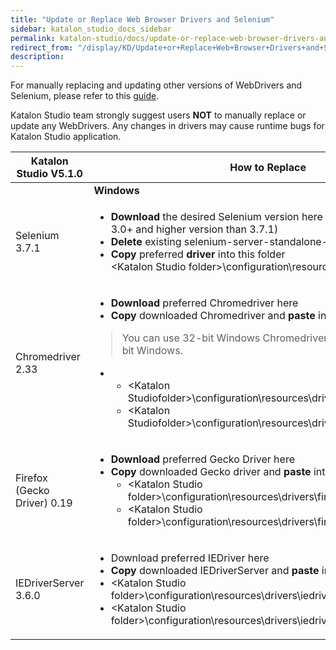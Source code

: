 ```yaml
---
title: "Update or Replace Web Browser Drivers and Selenium" 
sidebar: katalon_studio_docs_sidebar
permalink: katalon-studio/docs/update-or-replace-web-browser-drivers-and-selenium.html 
redirect_from: "/display/KD/Update+or+Replace+Web+Browser+Drivers+and+Selenium" 
description: 
---
```

For manually replacing and updating other versions of WebDrivers and Selenium, please refer to this [guide](https://docs.katalon.com/x/1xtO). 

Katalon Studio team strongly suggest users **NOT** to manually replace or update any WebDrivers. Any changes in drivers may cause runtime bugs for Katalon Studio application.

<table><thead><tr><th>Katalon Studio V5.1.0</th><th>How to Replace&nbsp;</th></tr></thead><tbody><tr><td>&nbsp;</td><td><strong>Windows</strong></td><td><strong>MAC OSX</strong></td></tr><tr><td>Selenium <a>3.7.1</a></td><td><ul><li><strong>Download </strong>the desired Selenium version <a>here</a> (<span>Select </span><strong>only</strong><span> Selenium 3.0+ and higher version than 3.7.1)</span></li><li><span><strong>Delete</strong> existing selenium-server-standalone-3.x.jar</span><span><br></span></li><li><span><strong>Copy</strong> preferred <strong>driver</strong> into this folder</span><br>&lt;Katalon Studio folder&gt;\configuration\resources\lib</li></ul></td><td><p>&nbsp;</p><ul><li>&nbsp;/Applications/Katalon Studio.app/Contents/Eclipse/configuration/resources/lib</li></ul></td></tr><tr><td>Chromedriver <a>2.33</a></td><td><div><ul><li><strong>Download </strong>preferred Chromedriver <a>here</a></li><li><strong>Copy</strong> downloaded Chromedriver and <strong>paste</strong> into Katalon Studio folder</li></ul><div><blockquote><span></span><div><p>You can use 32-bit Windows Chromedriver for both 32-bit and 64-bit Windows.</p></div></blockquote></div><ul><li><ul><li>&lt;Katalon Studiofolder&gt;\configuration\resources\drivers\chromedriver_win32</li><li>&lt;Katalon Studiofolder&gt;\configuration\resources\drivers\chromedriver_win64</li></ul></li></ul></div></td><td><p>&nbsp;</p><ul><li>/Applications/Katalon Studio.app/Contents/Eclipse/configuration/resources/drivers/chromedriver_mac</li></ul></td></tr><tr><td>Firefox (Gecko Driver) <a>0.19</a></td><td><ul><li><strong>Download </strong>preferred Gecko Driver <a>here</a><span><strong><br></strong></span></li><li><span><strong>Copy</strong><span> downloaded Gecko driver and </span><strong>paste</strong><span> into Katalon Studio folder</span></span><ul><li><span>&lt;Katalon Studio folder&gt;\configuration\resources\drivers\firefox_win32</span></li><li>&lt;Katalon Studio folder&gt;\configuration\resources\drivers\firefox_win64</li></ul></li></ul></td><td><p>&nbsp;</p><ul><li>/Applications/Katalon Studio.app/Contents/Eclipse/configuration/resources/drivers/firefox_mac</li></ul></td></tr><tr><td>IEDriverServer <a>3.6.0</a></td><td><ul><li>Download preferred IEDriver <a>here</a></li><li><strong>Copy</strong><span> downloaded IEDriverServer and </span><strong>paste</strong><span> into Katalon Studio folder</span></li><li>&lt;Katalon Studio folder&gt;\configuration\resources\drivers\iedriver_win32</li><li>&lt;Katalon Studio folder&gt;\configuration\resources\drivers\iedriver_win64</li></ul></td><td>&nbsp;</td></tr></tbody></table>